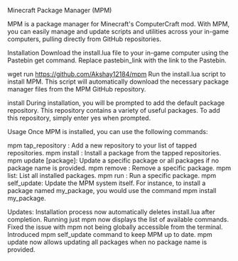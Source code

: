Minecraft Package Manager (MPM)

MPM is a package manager for Minecraft's ComputerCraft mod. With MPM, you can easily manage and update scripts and utilities across your in-game computers, pulling directly from GitHub repositories.

Installation
Download the install.lua file to your in-game computer using the Pastebin get command. Replace pastebin_link with the link to the Pastebin.

wget run https://github.com/Akshay12184/mpm
Run the install.lua script to install MPM. This script will automatically download the necessary package manager files from the MPM GitHub repository.

install
During installation, you will be prompted to add the default package repository. This repository contains a variety of useful packages. To add this repository, simply enter yes when prompted.

Usage
Once MPM is installed, you can use the following commands:

mpm tap_repository <repository url>: Add a new repository to your list of tapped repositories.
mpm install <package>: Install a package from the tapped repositories.
mpm update [package]: Update a specific package or all packages if no package name is provided.
mpm remove <package>: Remove a specific package.
mpm list: List all installed packages.
mpm run <package>: Run a specific package.
mpm self_update: Update the MPM system itself.
For instance, to install a package named my_package, you would use the command mpm install my_package.

Updates:
Installation process now automatically deletes install.lua after completion.
Running just mpm now displays the list of available commands.
Fixed the issue with mpm not being globally accessible from the terminal.
Introduced mpm self_update command to keep MPM up to date.
mpm update now allows updating all packages when no package name is provided.